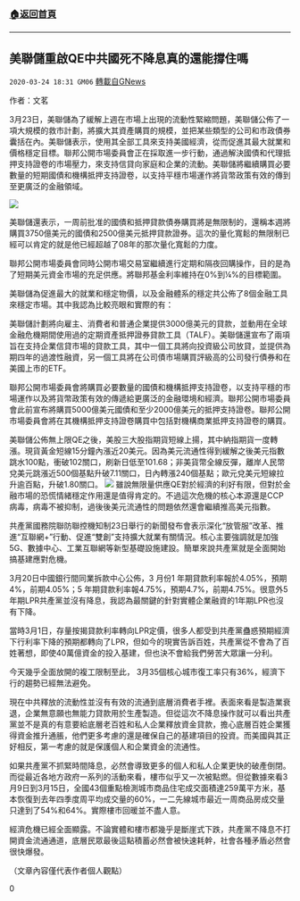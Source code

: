 ###  [:house:返回首頁](https://github.com/ourhimalayas/txt)
---

## 美聯儲重啟QE中共國死不降息真的還能撐住嗎
`2020-03-24 18:31 GM06` [轉載自GNews](https://gnews.org/zh-hant/151904/)

作者：文茗

3月23日，美聯儲為了緩解上週在市場上出現的流動性緊縮問題，美聯儲公佈了一項大規模的救市計劃，將擴大其資產購買的規模，並把某些類型的公司和市政債券囊括在內。美聯儲表示，使用其全部工具來支持美國經濟，從而促進其最大就業和價格穩定目標。聯邦公開市場委員會正在採取進一步行動，通過解決國債和代理抵押支持證卷的市場壓力，來支持信貸向家庭和企業的流動。美聯儲將繼續購買必要數量的短期國債和機構抵押支持證卷，以支持平穩市場運作將貨幣政策有效的傳到至更廣泛的金融領域。

![](https://s3-ap-northeast-1.amazonaws.com/news.guo.offload.media/wp-content/uploads/2020/03/24182658/4-41.png)

美聯儲還表示，一周前批准的國債和抵押貸款債券購買將是無限制的，還稱本週將購買3750億美元的國債和2500億美元抵押貸款證券。這次的量化寬鬆的無限制已經可以肯定的就是他已經超越了08年的那次量化寬鬆的力度。

聯邦公開市場委員會同時公開市場交易室繼續進行定期和隔夜回購操作，目的是為了短期美元資金市場的充足供應。將聯邦基金利率維持在0%到¼%的目標範圍。

美聯儲為促進最大的就業和穩定物價，以及金融體系的穩定共公佈了8個金融工具來穩定市場。其中我認為比較亮眼和實際的有：

美聯儲計劃將向雇主、消費者和普通企業提供3000億美元的貸款，並動用在全球金融危機期間使用過的定期資產抵押證券貸款工具（TALF）。美聯儲還宣布了兩項旨在支持企業信貸市場的貸款工具，其中一個工具將向投資級公司放貸，並提供為期四年的過渡性融資，另一個工具將在公司債市場購買評級高的公司發行債券和在美國上市的ETF。

聯邦公開市場委員會將購買必要數量的國債和機構抵押支持證卷，以支持平穩的市場運作以及將貨幣政策有效的傳遞給更廣泛的金融環境和經濟。聯邦公開市場委員會此前宣布將購買5000億美元國債和至少2000億美元的抵押支持證卷。聯邦公開市場委員會將在其機構抵押支持證卷購買中包括對機構商業抵押支持證卷的購買。

美聯儲公佈無上限QE之後，美股三大股指期貨短線上揚，其中納指期貨一度轉漲。現貨黃金短線15分鐘內漲近20美元。因為美元流通性得到緩解之後美元指數跳水100點，衝破102關口，刷新日低至101.68；非美貨幣全線反彈，離岸人民幣兌美元跳漲近500個基點升破7.11關口，日內轉漲240個基點；歐元兌美元短線拉升逾百點，升破1.80關口。
![](https://s3-ap-northeast-1.amazonaws.com/news.guo.offload.media/wp-content/uploads/2020/03/24182945/5-36.png)
雖說無限量供應QE對於經濟的利好有限，但對於金融市場的恐慌情緒穩定作用還是值得肯定的。不過這次危機的核心本源還是CCP病毒，病毒不被抑制，過後後美元流通性的問題依然還會繼續推高美元指數。

共產黨國務院聯防聯控機知制23日舉行的新聞發布會表示深化“放管服”改革、推進“互聯網+”行動、促進“雙創”支持擴大就業有關情況。核心主要強調就是加強5G、數據中心、工業互聯網等新型基礎設施建設。簡單來說共產黨就是全面開始搞基建應對危機。

3月20日中國銀行間同業拆款中心公佈，3 月份1 年期貸款利率報於4.05%，預期4%，前期4.05%；5 年期貸款利率報4.75%，預期4.7%，前期4.75%。很意外5年期LPR共產黨並沒有降息，我認為最關鍵的針對實體企業融資的1年期LPR也沒有下降。

當時3月1日，存量按揭貸款利率轉向LPR定價，很多人都受到共產黨蠱惑預期經濟下行利率下降的預期都轉向了LPR，但如今的現實告訴百姓，共產黨從不會為了百姓著想，即使40萬億資金的投入基建，但也決不會給我們勞苦大眾讓一分利。

今天幾乎全面放開的複工限制至此， 3月35個核心城市復工率只有36%，經濟下行的趨勢已經無法避免。

現在中共釋放的流動性並沒有有效的流通到底層消費者手裡。表面來看是製造業衰退，企業無意願也無能力貸款用於生產製造。但從這次不降息操作就可以看出共產黨並不是真的有意要給底層老百姓和私人企業釋放資金貸款，擔心底層百姓企業獲得資金推升通脹，他們更多考慮的還是確保自己的基建項目的投資。而美國與其正好相反，第一考慮的就是保護個人和企業資金的流通性。

如果共產黨不抓緊時間降息，必然會導致更多的個人和私人企業更快的破產倒閉。而從最近各地方政府一系列的活動來看，樓市似乎又一次被點燃。但從數據來看3月9日到3月15日，全國43個重點檢測城市商品住宅成交面積達259萬平方米，基本恢復到去年四季度周平均成交量的60%，一二先線城市最近一周商品房成交量只達到了54%和64%。實際樓市回暖並不盡人意。

經濟危機已經全面顯露。不論實體和樓市都幾乎是斷崖式下跌，共產黨不降息不打開資金流通通道，底層民眾最後這點積蓄必然會被快速耗幹，社會各種矛盾必然會很快爆發。

（文章內容僅代表作者個人觀點）

0
